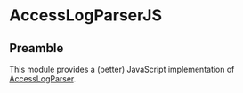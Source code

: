 # AccessLogParserJS

## Preamble
This module provides a (better) JavaScript implementation of [AccessLogParser](https://github.com/outlawdesigns-io/AccessLogParser).
